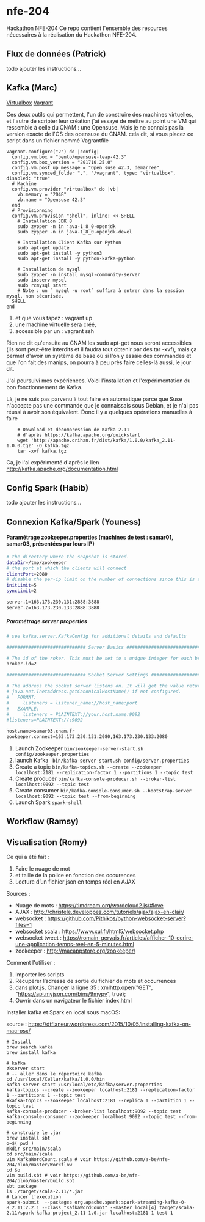 # nfe-204
Hackathon NFE-204
Ce repo contient l'ensemble des resources nécessaires à la réalisation du Hackathon NFE-204.

## Flux de données (Patrick)

todo ajouter les instructions...

## Kafka (Marc)


[Virtualbox](https://www.virtualbox.org/wiki/Downloads)
[Vagrant](https://www.vagrantup.com/downloads.html)

Ces deux outils qui permettent, l'un de construire des machines virtuelles, et l'autre de scripter leur création
j'ai essayé de mettre au point une VM qui ressemble à celle du CNAM : une Opensuse.
Mais je ne connais pas la version exacte de l'OS des opensuse du CNAM.
cela dit, si vous placez ce script dans un fichier nommé Vagrantfile

```
Vagrant.configure("2") do |config|
  config.vm.box = "bento/opensuse-leap-42.3"
  config.vm.box_version = "201710.25.0"  
  config.vm.post_up_message = "Open suse 42.3, demarree"
  config.vm.synced_folder ".", "/vagrant", type: "virtualbox", disabled: "true"
  # Machine
  config.vm.provider "virtualbox" do |vb|
    vb.memory = "2048"
    vb.name = "Opensuse 42.3"
  end
  # Provisionning 
  config.vm.provision "shell", inline: <<-SHELL
    # Installation JDK 8
    sudo zypper -n in java-1_8_0-openjdk
    sudo zypper -n in java-1_8_0-openjdk-devel
    
    # Installation Client Kafka sur Python
    sudo apt-get update    
    sudo apt-get install -y python3
    sudo apt-get install -y python-kafka-python
    
    # Installation de mysql
    sudo zypper -n install mysql-community-server
    sudo insserv mysql
    sudo rcmysql start
    # Note : un ` mysql -u root` suffira à entrer dans la session mysql, non sécurisée.
  SHELL
end
```

1. et que vous tapez : vagrant up
1. une machine virtuelle sera créé,
1. accessible par un : vagrant ssh

Rien ne dit qu'ensuite au CNAM les sudo apt-get nous seront accessibles (ils sont peut-être interdits et il faudra tout obtenir par des tar -xvf),
mais ça permet d'avoir un système de base où si l'on y essaie des commandes et que l'on fait des manips,
on pourra à peu près faire celles-là aussi, le jour dit.

J'ai poursuivi mes expériences.
Voici l'installation et l'expérimentation du bon fonctionnement de Kafka.

Là, je ne suis pas parvenu à tout faire en automatique parce que Suse n'accepte pas une commande que je connaissais sous Debian, et je n'ai pas réussi à avoir son équivalent.
Donc il y a quelques opérations manuelles à faire

```
    # Download et décompression de Kafka 2.11
    # d'après https://kafka.apache.org/quickstart
    wget 'http://apache.crihan.fr/dist/kafka/1.0.0/kafka_2.11-1.0.0.tgz' -O kafka.tgz
    tar -xvf kafka.tgz
```
Ca, je l'ai expérimenté d'après le lien
http://kafka.apache.org/documentation.html


## Config Spark (Habib)

todo ajouter les instructions...

## Connexion Kafka/Spark (Youness)

#### Paramétrage zookeeper.properties (machines de test : samar01, samar03, présentées par leurs IP)

```bash
# the directory where the snapshot is stored.
dataDir=/tmp/zookeeper
# the port at which the clients will connect
clientPort=2080
# disable the per-ip limit on the number of connections since this is a non-production config
initLimit=5
syncLimit=2

server.1=163.173.230.131:2888:3888
server.2=163.173.230.133:2888:3888
```

##### Paramétrage server.properties

```bash
# see kafka.server.KafkaConfig for additional details and defaults

############################# Server Basics #############################

# The id of the roker. This must be set to a unique integer for each broker.
broker.id=2

############################# Socket Server Settings #############################

# The address the socket server listens on. It will get the value returned from
# java.net.InetAddress.getCanonicalHostName() if not configured.
#   FORMAT:
#     listeners = listener_name://host_name:port
#   EXAMPLE:
#     listeners = PLAINTEXT://your.host.name:9092
#listeners=PLAINTEXT://:9092

host.name=samar03.cnam.fr
zookeeper.connect=163.173.230.131:2080,163.173.230.133:2080
```


1. Launch Zookeeper
```bin/zookeeper-server-start.sh config/zookeeper.properties```
1. launch Kafka
``` bin/kafka-server-start.sh config/server.properties```
1. Create a topic
```bin/kafka-topics.sh --create --zookeeper localhost:2181 --replication-factor 1 --partitions 1 --topic test```
1. Create producer
```bin/kafka-console-producer.sh --broker-list localhost:9092 --topic test```
1. Create consumer
```bin/kafka-console-consumer.sh --bootstrap-server localhost:9092 --topic test --from-beginning```
1. Launch Spark
```spark-shell```

## Workflow (Ramsy)

## Visualisation (Romy)

Ce qui a été fait :

1. Faire le nuage de mot 
1. et taille de la police en fonction des occurences
1. Lecture d’un fichier json en temps réel en AJAX

Sources :

* Nuage de mots : https://timdream.org/wordcloud2.js/#love
* AJAX : http://christele.developpez.com/tutoriels/ajax/ajax-en-clair/
* websocket : https://github.com/Pithikos/python-websocket-server?files=1
* websocket scala : https://www.xul.fr/html5/websocket.php
* websocket tweet : https://romain-gervais.fr/articles/afficher-10-ecrire-une-application-temps-reel-en-5-minutes.html
* zookeeper : http://macappstore.org/zookeeper/

Comment l'utiliser : 

1. Importer les scripts  
1. Récupérer l’adresse de sortie du fichier de mots et occurrences
1. dans plot.js, Changer la ligne 35 : xmlhttp.open("GET", "https://api.myjson.com/bins/9mypv", true);
1. Ouvrir dans un navigateur le fichier index.html

Installer kafka et Spark en local sous macOS:

source : https://dtflaneur.wordpress.com/2015/10/05/installing-kafka-on-mac-osx/

```
# Install 
brew search kafka
brew install kafka

# kafka 
zkserver start
# -- aller dans le répertoire kafka
cd /usr/local/Cellar/kafka/1.0.0/bin
kafka-server-start /usr/local/etc/kafka/server.properties
kafka-topics --create --zookeeper localhost:2181 --replication-factor 1 --partitions 1 --topic test
#kafka-topics --zookeeper localhost:2181 --replica 1 --partition 1 --topic test
kafka-console-producer --broker-list localhost:9092 --topic test
kafka-console-consumer --zookeeper localhost:9092 --topic test --from-beginning

# construire le .jar
brew install sbt
o=$( pwd )
mkdir src/main/scala
cd src/main/scala
vim KafkaWordCount.scala # voir https://github.com/a-be/nfe-204/blob/master/Workflow
cd $o
vim build.sbt # voir https://github.com/a-be/nfe-204/blob/master/build.sbt
sbt package
ls ./target/scala-2.11/*.jar
# Lancer l'execution
spark-submit  --packages org.apache.spark:spark-streaming-kafka-0-8_2.11:2.2.1 --class "KafkaWordCount" --master local[4] target/scala-2.11/spark-kafka-project_2.11-1.0.jar localhost:2181 1 test 1

```

